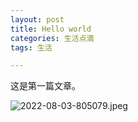 ```yaml
---
layout: post
title: Hello world
categories: 生活点滴
tags: 生活

---
```

这是第一篇文章。

![2022-08-03-805079.jpeg](https://blog.xptt.com/assets/2022-08-03-805079.jpeg)
